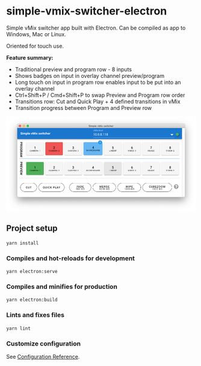 # simple-vmix-switcher-electron

Simple vMix switcher app built with Electron. Can be compiled as app to Windows, Mac or Linux.

Oriented for touch use.


**Feature summary:**
 - Traditional preview and program row - 8 inputs
 - Shows badges on input in overlay channel preview/program
 - Long touch on input in program row enables input to be put into an overlay channel
 - Ctrl+Shift+P / Cmd+Shift+P to swap Preview and Program row order
 - Transitions row: Cut and Quick Play + 4 defined transitions in vMix
 - Transition progress between Program and Preview row

![Simple vMix Switcher Electron](./readme_assets/overview_030.png "Application overview")


## Project setup
```
yarn install
```

### Compiles and hot-reloads for development
```
yarn electron:serve
```

### Compiles and minifies for production
```
yarn electron:build
```

### Lints and fixes files
```
yarn lint
```

### Customize configuration
See [Configuration Reference](https://cli.vuejs.org/config/).
